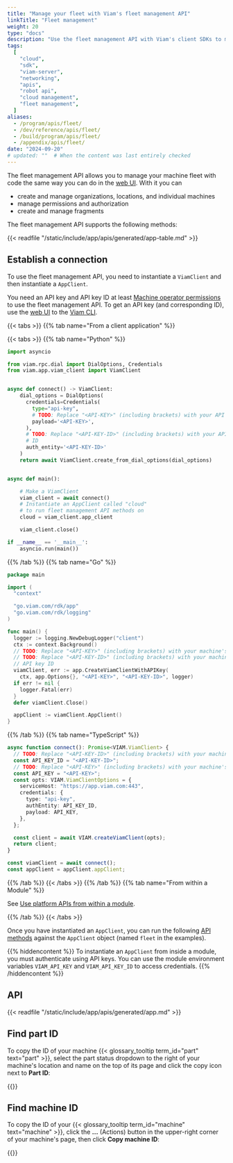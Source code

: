 ```yaml
---
title: "Manage your fleet with Viam's fleet management API"
linkTitle: "Fleet management"
weight: 20
type: "docs"
description: "Use the fleet management API with Viam's client SDKs to manage your machine fleet with code."
tags:
  [
    "cloud",
    "sdk",
    "viam-server",
    "networking",
    "apis",
    "robot api",
    "cloud management",
    "fleet management",
  ]
aliases:
  - /program/apis/fleet/
  - /dev/reference/apis/fleet/
  - /build/program/apis/fleet/
  - /appendix/apis/fleet/
date: "2024-09-20"
# updated: ""  # When the content was last entirely checked
---
```


The fleet management API allows you to manage your machine fleet with code the same way you can do in the [web UI](https://app.viam.com/).
With it you can

- create and manage organizations, locations, and individual machines
- manage permissions and authorization
- create and manage fragments

The fleet management API supports the following methods:

{{< readfile "/static/include/app/apis/generated/app-table.md" >}}

## Establish a connection

To use the fleet management API, you need to instantiate a `ViamClient` and then instantiate a `AppClient`.

You need an API key and API key ID at least [Machine operator permissions](/manage/manage/rbac/#organization-settings-and-roles) to use the fleet management API.
To get an API key (and corresponding ID), use the [web UI](/operate/control/api-keys/#add-an-api-key)
to the [Viam CLI](/dev/tools/cli/#create-an-organization-api-key).

{{< tabs >}}
{{% tab name="From a client application" %}}

{{< tabs >}}
{{% tab name="Python" %}}

```python {class="line-numbers linkable-line-numbers" data-line="12,16"}
import asyncio

from viam.rpc.dial import DialOptions, Credentials
from viam.app.viam_client import ViamClient


async def connect() -> ViamClient:
    dial_options = DialOptions(
      credentials=Credentials(
        type="api-key",
        # TODO: Replace "<API-KEY>" (including brackets) with your API key
        payload='<API-KEY>',
      ),
      # TODO: Replace "<API-KEY-ID>" (including brackets) with your API key
      # ID
      auth_entity='<API-KEY-ID>'
    )
    return await ViamClient.create_from_dial_options(dial_options)


async def main():

    # Make a ViamClient
    viam_client = await connect()
    # Instantiate an AppClient called "cloud"
    # to run fleet management API methods on
    cloud = viam_client.app_client

    viam_client.close()

if __name__ == '__main__':
    asyncio.run(main())
```

{{% /tab %}}
{{% tab name="Go" %}}

```go {class="line-numbers linkable-line-numbers" data-line="16"}
package main

import (
  "context"

  "go.viam.com/rdk/app"
  "go.viam.com/rdk/logging"
)

func main() {
  logger := logging.NewDebugLogger("client")
  ctx := context.Background()
  // TODO: Replace "<API-KEY>" (including brackets) with your machine's API key
  // TODO: Replace "<API-KEY-ID>" (including brackets) with your machine's
  // API key ID
  viamClient, err := app.CreateViamClientWithAPIKey(
    ctx, app.Options{}, "<API-KEY>", "<API-KEY-ID>", logger)
  if err != nil {
    logger.Fatal(err)
  }
  defer viamClient.Close()

  appClient := viamClient.AppClient()
}
```

{{% /tab %}}
{{% tab name="TypeScript" %}}

```ts {class="line-numbers linkable-line-numbers" data-line="3,5"}
async function connect(): Promise<VIAM.ViamClient> {
  // TODO: Replace "<API-KEY-ID>" (including brackets) with your machine's
  const API_KEY_ID = "<API-KEY-ID>";
  // TODO: Replace "<API-KEY>" (including brackets) with your machine's API key
  const API_KEY = "<API-KEY>";
  const opts: VIAM.ViamClientOptions = {
    serviceHost: "https://app.viam.com:443",
    credentials: {
      type: "api-key",
      authEntity: API_KEY_ID,
      payload: API_KEY,
    },
  };

  const client = await VIAM.createViamClient(opts);
  return client;
}

const viamClient = await connect();
const appClient = appClient.appClient;
```

{{% /tab %}}
{{< /tabs >}}
{{% /tab %}}
{{% tab name="From within a Module" %}}

See [Use platform APIs from within a module](/operate/modules/advanced/platform-apis/).

{{% /tab %}}
{{< /tabs >}}

Once you have instantiated an `AppClient`, you can run the following [API methods](#api) against the `AppClient` object (named `fleet` in the examples).

{{% hiddencontent %}}
To instantiate an `AppClient` from inside a module, you must authenticate using API keys.
You can use the module environment variables `VIAM_API_KEY` and `VIAM_API_KEY_ID` to access credentials.
{{% /hiddencontent %}}

## API

{{< readfile "/static/include/app/apis/generated/app.md" >}}

## Find part ID

To copy the ID of your machine {{< glossary_tooltip term_id="part" text="part" >}}, select the part status dropdown to the right of your machine's location and name on the top of its page and click the copy icon next to **Part ID**:

{{<imgproc src="/build/program/data-client/grab-part-id.png" resize="1000x" class="shadow imgzoom" style="width: 500px" declaredimensions=true alt="Part ID displayed in the web UI.">}}

## Find machine ID

To copy the ID of your {{< glossary_tooltip term_id="machine" text="machine" >}}, click the **...** (Actions) button in the upper-right corner of your machine's page, then click **Copy machine ID**:

{{<imgproc src="/fleet/app-usage/copy-machine-id.png" resize="1000x" class="shadow imgzoom" style="width: 500px" declaredimensions=true alt="Machine ID in the actions dropdown in the web UI.">}}
